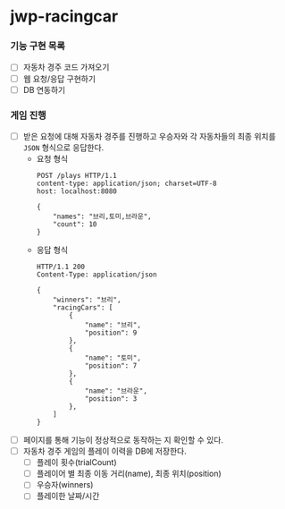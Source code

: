 # jwp-racingcar

### 기능 구현 목록

- [ ] 자동차 경주 코드 가져오기
- [ ] 웹 요청/응답 구현하기
- [ ] DB 연동하기

### 게임 진행

- [ ] 받은 요청에 대해 자동차 경주를 진행하고 우승자와 각 자동차들의 최종 위치를 `JSON` 형식으로 응답한다.
  - 요청 형식
    ```
    POST /plays HTTP/1.1
    content-type: application/json; charset=UTF-8
    host: localhost:8080
    
    {
        "names": "브리,토미,브라운",
        "count": 10
    }
    ```
  - 응답 형식
    ```
    HTTP/1.1 200 
    Content-Type: application/json
    
    {
        "winners": "브리",
        "racingCars": [
            {
                "name": "브리",
                "position": 9
            },
            {
                "name": "토미",
                "position": 7
            },
            {
                "name": "브라운",
                "position": 3
            },
        ]
    }
    ```
- [ ] 페이지를 통해 기능이 정상적으로 동작하는 지 확인할 수 있다.
- [ ] 자동차 경주 게임의 플레이 이력을 DB에 저장한다.
  - [ ] 플레이 횟수(trialCount)
  - [ ] 플레이어 별 최종 이동 거리(name), 최종 위치(position)
  - [ ] 우승자(winners)
  - [ ] 플레이한 날짜/시간
